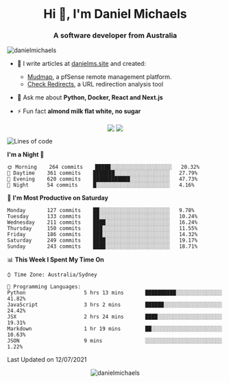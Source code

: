 <h1 align="center">Hi 👋, I'm Daniel Michaels</h1>
<h3 align="center">A software developer from Australia</h3>
<p align="left"> <img src="https://komarev.com/ghpvc/?username=danielmichaels" alt="danielmichaels" /> </p>

- 📝 I write articles at [danielms.site](https://danielms.site?ref=danielmichaels-github) and created:
    - [Mudmap](https://mudmap.io?ref=danielmichaels-github), a pfSense remote management platform.
    - [Check Redirects](https://www.check-redirects.com?ref=danielmichaels-github), a URL redirection analysis tool
- 💬 Ask me about **Python, Docker, React and Next.js**

- ⚡ Fun fact **almond milk flat white, no sugar**

<p align="center">
<a href="https://twitter.com/dansult" target="_blank"><img align="center" src="https://img.shields.io/badge/twitter-%231DA1F2.svg?&style=for-the-badge&logo=twitter&logoColor=white"></a>
<a href="https://linkedin.com/in/daniel-michaels" target="_blank"><img align="center" src="https://img.shields.io/badge/linkedin-%230077B5.svg?&style=for-the-badge&logo=linkedin&logoColor=white"></a>
</p>

<!--START_SECTION:waka-->
![Lines of code](https://img.shields.io/badge/From%20Hello%20World%20I%27ve%20Written-410792%20lines%20of%20code-blue)

**I'm a Night 🦉** 

```text
🌞 Morning    264 commits    █████░░░░░░░░░░░░░░░░░░░░   20.32% 
🌆 Daytime    361 commits    ███████░░░░░░░░░░░░░░░░░░   27.79% 
🌃 Evening    620 commits    ████████████░░░░░░░░░░░░░   47.73% 
🌙 Night      54 commits     █░░░░░░░░░░░░░░░░░░░░░░░░   4.16%

```
📅 **I'm Most Productive on Saturday** 

```text
Monday       127 commits    ██░░░░░░░░░░░░░░░░░░░░░░░   9.78% 
Tuesday      133 commits    ██░░░░░░░░░░░░░░░░░░░░░░░   10.24% 
Wednesday    211 commits    ████░░░░░░░░░░░░░░░░░░░░░   16.24% 
Thursday     150 commits    ███░░░░░░░░░░░░░░░░░░░░░░   11.55% 
Friday       186 commits    ███░░░░░░░░░░░░░░░░░░░░░░   14.32% 
Saturday     249 commits    ████░░░░░░░░░░░░░░░░░░░░░   19.17% 
Sunday       243 commits    ████░░░░░░░░░░░░░░░░░░░░░   18.71%

```


📊 **This Week I Spent My Time On** 

```text
⌚︎ Time Zone: Australia/Sydney

💬 Programming Languages: 
Python                   5 hrs 13 mins       ██████████░░░░░░░░░░░░░░░   41.82% 
JavaScript               3 hrs 2 mins        ██████░░░░░░░░░░░░░░░░░░░   24.42% 
JSX                      2 hrs 24 mins       ████░░░░░░░░░░░░░░░░░░░░░   19.31% 
Markdown                 1 hr 19 mins        ██░░░░░░░░░░░░░░░░░░░░░░░   10.63% 
JSON                     9 mins              ░░░░░░░░░░░░░░░░░░░░░░░░░   1.22%

```


 Last Updated on 12/07/2021
<!--END_SECTION:waka-->

<p align="center"> <img src="https://github-readme-stats.vercel.app/api?username=danielmichaels&show_icons=true" alt="danielmichaels" /> </p>


